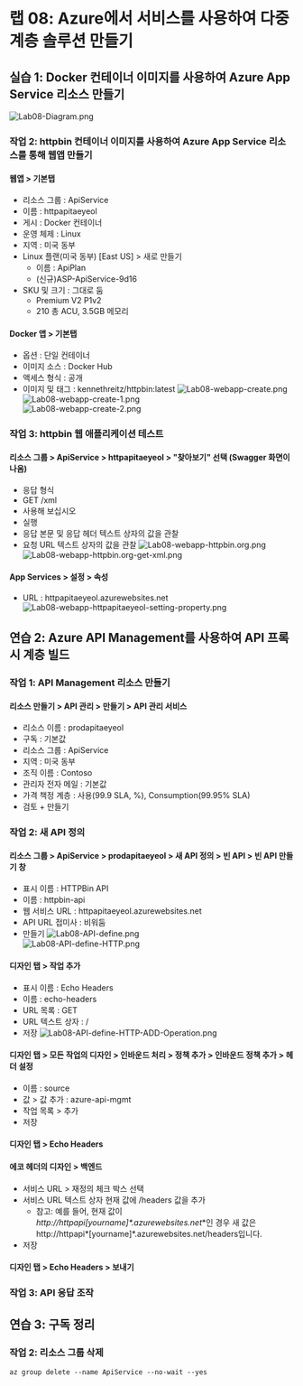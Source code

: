 # 랩 08: Azure에서 서비스를 사용하여 다중 계층 솔루션 만들기

## 실습 1: Docker 컨테이너 이미지를 사용하여 Azure App Service 리소스 만들기

![Lab08-Diagram.png](./img/Lab08-Diagram.png)  

### 작업 2: httpbin 컨테이너 이미지를 사용하여 Azure App Service 리소스를 통해 웹앱 만들기
#### 웹앱 > 기본탭
- 리소스 그룹 : ApiService
- 이름 : httpapitaeyeol
- 게시 : Docker 컨테이너
- 운영 체제 : Linux
- 지역 : 미국 동부
- Linux 플랜(미국 동부) [East US] >  새로 만들기
  - 이름 : ApiPlan
  - (신규)ASP-ApiService-9d16
- SKU 및 크기 : 그대로 둠
  - Premium V2 P1v2
  - 210 총 ACU, 3.5GB 메모리
#### Docker 앱 > 기본탭 
- 옵션 : 단일 컨테이너
- 이미지 소스 : Docker Hub
- 액세스 형식 : 공개
- 이미지 및 태그 : kennethreitz/httpbin:latest
![Lab08-webapp-create.png](./img/Lab08-webapp-create.png)  
![Lab08-webapp-create-1.png](./img/Lab08-webapp-create-1.png)  
![Lab08-webapp-create-2.png](./img/Lab08-webapp-create-2.png)  


### 작업 3: httpbin 웹 애플리케이션 테스트
#### 리소스 그룹 > ApiService > httpapitaeyeol > "찾아보기" 선택 (Swagger 화면이 나옴)
- 응답 형식
- GET /xml
- 사용해 보십시오
- 실행
- 응답 본문 및 응답 헤더 텍스트 상자의 값을 관찰
- 요청 URL 텍스트 상자의 값을 관찰
![Lab08-webapp-httpbin.org.png](./img/Lab08-webapp-httpbin.org.png)
![Lab08-webapp-httpbin.org-get-xml.png](./img/Lab08-webapp-httpbin.org-get-xml.png)  

#### App Services > 설정 > 속성
- URL : httpapitaeyeol.azurewebsites.net
  ![Lab08-webapp-httpapitaeyeol-setting-property.png](./img/Lab08-webapp-httpapitaeyeol-setting-property.png)  



## 연습 2: Azure API Management를 사용하여 API 프록시 계층 빌드

### 작업 1: API Management 리소스 만들기
#### 리소스 만들기 > API 관리 > 만들기 > API 관리 서비스
- 리소스 이름 : prodapitaeyeol
- 구독 : 기본값
- 리소스 그룹 : ApiService 
- 지역 : 미국 동부
- 조직 이름 : Contoso
- 관리자 전자 메일 : 기본값
- 가격 책정 계층 : 사용(99.9 SLA, %), Consumption(99.95% SLA)
- 검토 + 만들기


### 작업 2: 새 API 정의
#### 리소스 그룹 > ApiService > prodapitaeyeol > 새 API 정의 > 빈 API > 빈 API 만들기 창
- 표시 이름 :  HTTPBin API
- 이름 : httpbin-api
- 웹 서비스 URL : httpapitaeyeol.azurewebsites.net
- API URL 접미사 : 비워둠
- 만들기
![Lab08-API-define.png](./img/Lab08-API-define.png)  
![Lab08-API-define-HTTP.png](./img/Lab08-API-define-HTTP.png)  



#### 디자인 탭 > 작업 추가  
- 표시 이름 : Echo Headers  
- 이름 : echo-headers  
- URL 목록 : GET
- URL 텍스트 상자 :  /  
- 저장
![Lab08-API-define-HTTP-ADD-Operation.png](./img/Lab08-API-define-HTTP-ADD-Operation.png)

#### 디자인 탭 > 모든 작업의 디자인 >  인바운드 처리 > 정책 추가  > 인바운드 정책 추가 > 헤더 설정 
- 이름 : source  
- 값 > 값 추가 :  azure-api-mgmt
- 작업 목록 > 추가
- 저장 


#### 디자인 탭 > Echo Headers

#### 에코 헤더의 디자인 > 백엔드
- 서비스 URL >  재정의 체크 박스 선택
- 서비스 URL 텍스트 상자 현재 값에 /headers 값을 추가
  - 참고: 예를 들어, 현재 값이 **http://httpapi*[yourname]*.azurewebsites.net**인 경우 새 값은 http://httpapi*[yourname]*.azurewebsites.net/headers입니다.
- 저장

#### 디자인 탭 > Echo Headers > 보내기



### 작업 3: API 응답 조작




## 연습 3: 구독 정리

### 작업 2: 리소스 그룹 삭제
```
az group delete --name ApiService --no-wait --yes
```
